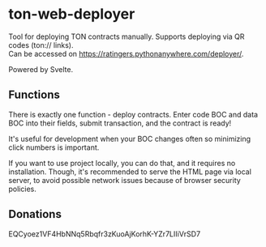 # ton-web-deployer
Tool for deploying TON contracts manually. Supports deploying via QR codes (ton:// links).  
Can be accessed on https://ratingers.pythonanywhere.com/deployer/.

Powered by Svelte.

## Functions
There is exactly one function - deploy contracts. Enter code BOC and data BOC into their fields, submit transaction, and the contract is ready!

It's useful for development when your BOC changes often so minimizing click numbers is important.

If you want to use project locally, you can do that, and it requires no installation. Though, it's recommended to serve the HTML page via local server, to avoid possible network issues because of browser security policies.

## Donations
EQCyoez1VF4HbNNq5Rbqfr3zKuoAjKorhK-YZr7LIIiVrSD7
